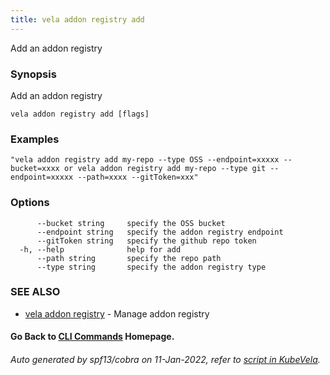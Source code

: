 ```yaml
---
title: vela addon registry add
---
```


Add an addon registry

### Synopsis

Add an addon registry

```
vela addon registry add [flags]
```

### Examples

```
"vela addon registry add my-repo --type OSS --endpoint=xxxxx --bucket=xxxx or vela addon registry add my-repo --type git --endpoint=xxxxx --path=xxxx --gitToken=xxx"
```

### Options

```
      --bucket string     specify the OSS bucket
      --endpoint string   specify the addon registry endpoint
      --gitToken string   specify the github repo token
  -h, --help              help for add
      --path string       specify the repo path
      --type string       specify the addon registry type
```

### SEE ALSO

* [vela addon registry](vela_addon_registry)	 - Manage addon registry

#### Go Back to [CLI Commands](vela) Homepage.


###### Auto generated by spf13/cobra on 11-Jan-2022, refer to [script in KubeVela](https://github.com/oam-dev/kubevela/tree/master/hack/docgen).

